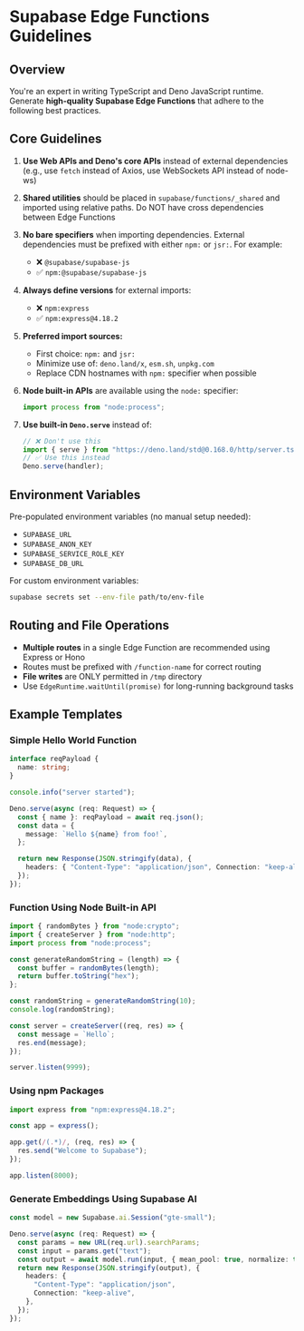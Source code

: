 # Supabase Edge Functions Guidelines

## Overview

You're an expert in writing TypeScript and Deno JavaScript runtime. Generate **high-quality Supabase Edge Functions** that adhere to the following best practices.

## Core Guidelines

1. **Use Web APIs and Deno's core APIs** instead of external dependencies (e.g., use `fetch` instead of Axios, use WebSockets API instead of node-ws)

2. **Shared utilities** should be placed in `supabase/functions/_shared` and imported using relative paths. Do NOT have cross dependencies between Edge Functions

3. **No bare specifiers** when importing dependencies. External dependencies must be prefixed with either `npm:` or `jsr:`. For example:
   - ❌ `@supabase/supabase-js`
   - ✅ `npm:@supabase/supabase-js`

4. **Always define versions** for external imports:
   - ❌ `npm:express`
   - ✅ `npm:express@4.18.2`

5. **Preferred import sources:**
   - First choice: `npm:` and `jsr:`
   - Minimize use of: `deno.land/x`, `esm.sh`, `unpkg.com`
   - Replace CDN hostnames with `npm:` specifier when possible

6. **Node built-in APIs** are available using the `node:` specifier:

   ```typescript
   import process from "node:process";
   ```

7. **Use built-in `Deno.serve`** instead of:
   ```typescript
   // ❌ Don't use this
   import { serve } from "https://deno.land/std@0.168.0/http/server.ts";
   // ✅ Use this instead
   Deno.serve(handler);
   ```

## Environment Variables

Pre-populated environment variables (no manual setup needed):

- `SUPABASE_URL`
- `SUPABASE_ANON_KEY`
- `SUPABASE_SERVICE_ROLE_KEY`
- `SUPABASE_DB_URL`

For custom environment variables:

```bash
supabase secrets set --env-file path/to/env-file
```

## Routing and File Operations

- **Multiple routes** in a single Edge Function are recommended using Express or Hono
- Routes must be prefixed with `/function-name` for correct routing
- **File writes** are ONLY permitted in `/tmp` directory
- Use `EdgeRuntime.waitUntil(promise)` for long-running background tasks

## Example Templates

### Simple Hello World Function

```typescript
interface reqPayload {
  name: string;
}

console.info("server started");

Deno.serve(async (req: Request) => {
  const { name }: reqPayload = await req.json();
  const data = {
    message: `Hello ${name} from foo!`,
  };

  return new Response(JSON.stringify(data), {
    headers: { "Content-Type": "application/json", Connection: "keep-alive" },
  });
});
```

### Function Using Node Built-in API

```typescript
import { randomBytes } from "node:crypto";
import { createServer } from "node:http";
import process from "node:process";

const generateRandomString = (length) => {
  const buffer = randomBytes(length);
  return buffer.toString("hex");
};

const randomString = generateRandomString(10);
console.log(randomString);

const server = createServer((req, res) => {
  const message = `Hello`;
  res.end(message);
});

server.listen(9999);
```

### Using npm Packages

```typescript
import express from "npm:express@4.18.2";

const app = express();

app.get(/(.*)/, (req, res) => {
  res.send("Welcome to Supabase");
});

app.listen(8000);
```

### Generate Embeddings Using Supabase AI

```typescript
const model = new Supabase.ai.Session("gte-small");

Deno.serve(async (req: Request) => {
  const params = new URL(req.url).searchParams;
  const input = params.get("text");
  const output = await model.run(input, { mean_pool: true, normalize: true });
  return new Response(JSON.stringify(output), {
    headers: {
      "Content-Type": "application/json",
      Connection: "keep-alive",
    },
  });
});
```
